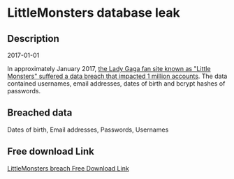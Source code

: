 # LittleMonsters database leak

## Description

2017-01-01

In approximately January 2017, <a href="https://www.heise.de/security/meldung/Little-Monsters-Nutzerdaten-aus-Lady-Gagas-Social-Network-sollen-geleakt-sein-3646447.html" target="_blank" rel="noopener">the Lady Gaga fan site known as &quot;Little Monsters&quot; suffered a data breach that impacted 1 million accounts</a>. The data contained usernames, email addresses, dates of birth and bcrypt hashes of passwords.

## Breached data

Dates of birth, Email addresses, Passwords, Usernames

## Free download Link

[LittleMonsters breach Free Download Link](https://tinyurl.com/2b2k277t)